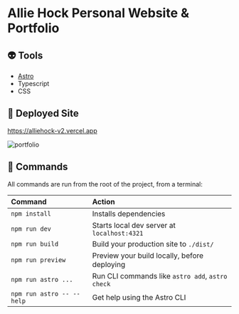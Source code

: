 # Allie Hock Personal Website & Portfolio

## 👽 Tools

- [Astro](https://docs.astro.build)
- Typescript
- CSS

## 🫱 Deployed Site

https://alliehock-v2.vercel.app

![portfolio](./public/assets/site-preview.png)

## 🧞 Commands

All commands are run from the root of the project, from a terminal:

| Command                   | Action                                           |
| :------------------------ | :----------------------------------------------- |
| `npm install`             | Installs dependencies                            |
| `npm run dev`             | Starts local dev server at `localhost:4321`      |
| `npm run build`           | Build your production site to `./dist/`          |
| `npm run preview`         | Preview your build locally, before deploying     |
| `npm run astro ...`       | Run CLI commands like `astro add`, `astro check` |
| `npm run astro -- --help` | Get help using the Astro CLI                     |
